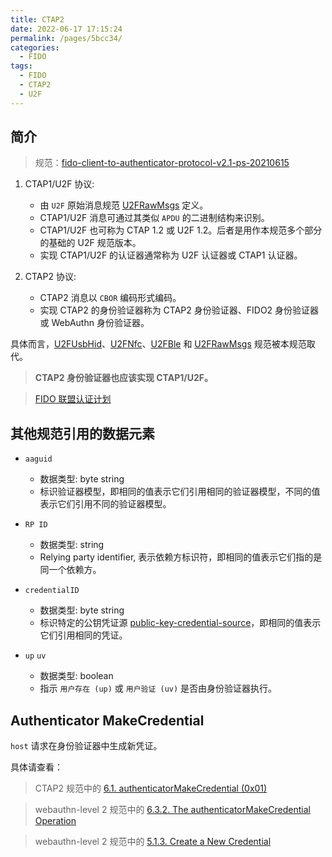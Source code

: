 ```yaml
---
title: CTAP2
date: 2022-06-17 17:15:24
permalink: /pages/5bcc34/
categories:
  - FIDO
tags:
  - FIDO
  - CTAP2
  - U2F
---
```


## 简介

> 规范：[fido-client-to-authenticator-protocol-v2.1-ps-20210615](https://fidoalliance.org/specs/fido-v2.1-ps-20210615/fido-client-to-authenticator-protocol-v2.1-ps-20210615.html)

  1. CTAP1/U2F 协议: 
     * 由 `U2F` 原始消息规范 [U2FRawMsgs](https://fidoalliance.org/specs/fido-v2.1-ps-20210615/fido-client-to-authenticator-protocol-v2.1-ps-20210615.html#biblio-u2frawmsgs) 定义。  
     * CTAP1/U2F 消息可通过其类似 `APDU` 的二进制结构来识别。  
     * CTAP1/U2F 也可称为 CTAP 1.2 或 U2F 1.2。后者是用作本规范多个部分的基础的 U2F 规范版本。    
     * 实现 CTAP1/U2F 的认证器通常称为 U2F 认证器或 CTAP1 认证器。  

  2. CTAP2 协议: 
     * CTAP2 消息以 `CBOR` 编码形式编码。
     * 实现 CTAP2 的身份验证器称为 CTAP2 身份验证器、FIDO2 身份验证器或 WebAuthn 身份验证器。

具体而言，[U2FUsbHid](https://fidoalliance.org/specs/fido-v2.1-ps-20210615/fido-client-to-authenticator-protocol-v2.1-ps-20210615.html#biblio-u2fusbhid)、[U2FNfc](https://fidoalliance.org/specs/fido-v2.1-ps-20210615/fido-client-to-authenticator-protocol-v2.1-ps-20210615.html#biblio-u2fnfc)、[U2FBle](https://fidoalliance.org/specs/fido-v2.1-ps-20210615/fido-client-to-authenticator-protocol-v2.1-ps-20210615.html#biblio-u2fble) 和 [U2FRawMsgs](https://fidoalliance.org/specs/fido-v2.1-ps-20210615/fido-client-to-authenticator-protocol-v2.1-ps-20210615.html#biblio-u2frawmsgs) 规范被本规范取代。  

> **CTAP2 身份验证器也应该实现 CTAP1/U2F。**

> [FIDO 联盟认证计划](https://fidoalliance.org/certification/)

## 其他规范引用的数据元素

  * `aaguid` 
    - 数据类型: byte string
    - 标识验证器模型，即相同的值表示它们引用相同的验证器模型，不同的值表示它们引用不同的验证器模型。

  * `RP ID`
    - 数据类型: string
    - Relying party identifier, 表示依赖方标识符，即相同的值表示它们指的是同一个依赖方。
  
  * `credentialID`
    - 数据类型: byte string
    - 标识特定的公钥凭证源 [public-key-credential-source](https://www.w3.org/TR/webauthn-2/#public-key-credential-source)，即相同的值表示它们引用相同的凭证。

  * `up` `uv`
    - 数据类型: boolean 
    - 指示 `用户存在 (up)` 或 `用户验证 (uv)` 是否由身份验证器执行。

## Authenticator MakeCredential

`host` 请求在身份验证器中生成新凭证。

具体请查看：

> CTAP2 规范中的 [6.1. authenticatorMakeCredential (0x01)](https://fidoalliance.org/specs/fido-v2.1-ps-20210615/fido-client-to-authenticator-protocol-v2.1-ps-20210615.html#authenticatorMakeCredential)

> webauthn-level 2 规范中的 [6.3.2. The authenticatorMakeCredential Operation](https://www.w3.org/TR/webauthn-2/#sctn-op-make-cred)

> webauthn-level 2 规范中的 [5.1.3. Create a New Credential](https://www.w3.org/TR/webauthn-2/#sctn-createCredential)
